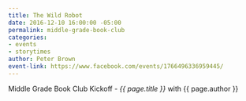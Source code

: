 ```yaml
---
title: The Wild Robot
date: 2016-12-10 16:00:00 -05:00
permalink: middle-grade-book-club
categories:
- events
- storytimes
author: Peter Brown
event-link: https://www.facebook.com/events/1766496336959445/
---
```


Middle Grade Book Club Kickoff - *{{ page.title }}* with {{ page.author }}
